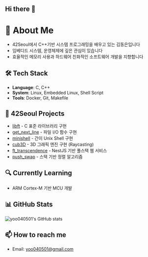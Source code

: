## Hi there 👋

# 👋 About Me
- 42Seoul에서 C++기반 시스템 프로그래밍을 배우고 있는 김동은입니다
- 임베디드 시스템, 운영체제에 깊은 관심이 있습니다
- 효율적인 메모리 사용과 하드웨어 친화적인 소프트웨어 개발을 지향합니다

## 🛠 Tech Stack
- **Language**: C, C++
- **System**: Linux, Embedded Linux, Shell Script
- **Tools**: Docker, Git, Makefile

## 🚀 42Seoul Projects
- [libft](링크) - C 표준 라이브러리 구현
- [get_next_line](링크) - 파일 I/O 함수 구현
- [minishell](링크) - 간이 Unix Shell 구현
- [cub3D](링크) - 3D 그래픽 엔진 구현 (Raycasting)
- [ft_transcendence](링크) - NestJS 기반 풀스택 웹 서비스
- [push_swap](링크) - 스택 기반 정렬 알고리즘

## 🔍 Currently Learning
- ARM Cortex-M 기반 MCU 개발

## 📊 GitHub Stats
![yoo040501's GitHub stats](https://github-readme-stats.vercel.app/api?username=yoo040501&show_icons=true&theme=radical)

## 📫 How to reach me
- Email: yoo040501@gmail.com

